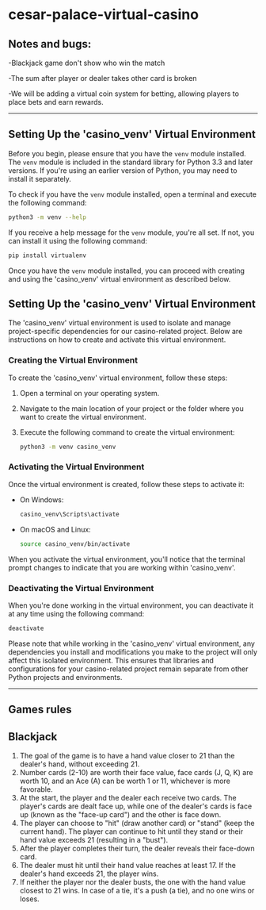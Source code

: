 # cesar-palace-virtual-casino

## Notes and bugs:

-Blackjack game don't show who win the match

-The sum after player or dealer takes other card is broken

-We will be adding a virtual coin system for betting, allowing players to place bets and earn rewards.


---

## Setting Up the 'casino_venv' Virtual Environment

Before you begin, please ensure that you have the `venv` module installed. The `venv` module is included in the standard library for Python 3.3 and later versions. If you're using an earlier version of Python, you may need to install it separately.

To check if you have the `venv` module installed, open a terminal and execute the following command:

```bash
python3 -m venv --help
```

If you receive a help message for the `venv` module, you're all set. If not, you can install it using the following command:

```bash
pip install virtualenv
```

Once you have the `venv` module installed, you can proceed with creating and using the 'casino_venv' virtual environment as described below.



## Setting Up the 'casino_venv' Virtual Environment

The 'casino_venv' virtual environment is used to isolate and manage project-specific dependencies for our casino-related project. Below are instructions on how to create and activate this virtual environment.

### Creating the Virtual Environment

To create the 'casino_venv' virtual environment, follow these steps:

1. Open a terminal on your operating system.

2. Navigate to the main location of your project or the folder where you want to create the virtual environment.

3. Execute the following command to create the virtual environment:

   ```bash
   python3 -m venv casino_venv
   ```

### Activating the Virtual Environment

Once the virtual environment is created, follow these steps to activate it:

- On Windows:
  ```bash
  casino_venv\Scripts\activate
  ```

- On macOS and Linux:
  ```bash
  source casino_venv/bin/activate
  ```

When you activate the virtual environment, you'll notice that the terminal prompt changes to indicate that you are working within 'casino_venv'.

### Deactivating the Virtual Environment

When you're done working in the virtual environment, you can deactivate it at any time using the following command:

```bash
deactivate
```

Please note that while working in the 'casino_venv' virtual environment, any dependencies you install and modifications you make to the project will only affect this isolated environment. This ensures that libraries and configurations for your casino-related project remain separate from other Python projects and environments.

---

## Games rules

## Blackjack

1. The goal of the game is to have a hand value closer to 21 than the dealer's hand, without exceeding 21.
2. Number cards (2-10) are worth their face value, face cards (J, Q, K) are worth 10, and an Ace (A) can be worth 1 or 11, whichever is more favorable.
3. At the start, the player and the dealer each receive two cards. The player's cards are dealt face up, while one of the dealer's cards is face up (known as the "face-up card") and the other is face down.
4. The player can choose to "hit" (draw another card) or "stand" (keep the current hand). The player can continue to hit until they stand or their hand value exceeds 21 (resulting in a "bust").
5. After the player completes their turn, the dealer reveals their face-down card.
6. The dealer must hit until their hand value reaches at least 17. If the dealer's hand exceeds 21, the player wins.
7. If neither the player nor the dealer busts, the one with the hand value closest to 21 wins. In case of a tie, it's a push (a tie), and no one wins or loses.